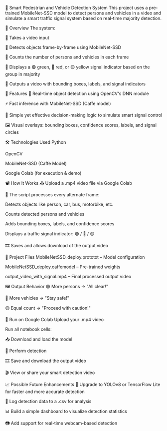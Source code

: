 🚦 Smart Pedestrian and Vehicle Detection System
This project uses a pre-trained MobileNet-SSD model to detect persons and vehicles in a video and simulate a smart traffic signal system based on real-time majority detection.

📌 Overview
The system:

🎥 Takes a video input

🧠 Detects objects frame-by-frame using MobileNet-SSD

🔢 Counts the number of persons and vehicles in each frame

🚦 Displays a 🟢 green, 🔴 red, or 🟡 yellow signal indicator based on the group in majority

💾 Outputs a video with bounding boxes, labels, and signal indicators

🧠 Features
🎯 Real-time object detection using OpenCV's DNN module

⚡ Fast inference with MobileNet-SSD (Caffe model)

🔁 Simple yet effective decision-making logic to simulate smart signal control

🖼️ Visual overlays: bounding boxes, confidence scores, labels, and signal circles

🛠️ Technologies Used
Python

OpenCV

MobileNet-SSD (Caffe Model)

Google Colab (for execution & demo)

📽️ How It Works
📤 Upload a .mp4 video file via Google Colab

🧠 The script processes every alternate frame:

Detects objects like person, car, bus, motorbike, etc.

Counts detected persons and vehicles

Adds bounding boxes, labels, and confidence scores

Displays a traffic signal indicator: 🟢 / 🔴 / 🟡

🎞️ Saves and allows download of the output video

📁 Project Files
MobileNetSSD_deploy.prototxt – Model configuration

MobileNetSSD_deploy.caffemodel – Pre-trained weights

output_video_with_signal.mp4 – Final processed output video

🖼️ Output Behavior
🟢 More persons → "All clear!"

🔴 More vehicles → "Stay safe!"

🟡 Equal count → "Proceed with caution!"

🚀 Run on Google Colab
Upload your .mp4 video

Run all notebook cells:

📥 Download and load the model

🧠 Perform detection

🎞️ Save and download the output video

🎬 View or share your smart detection video

📈 Possible Future Enhancements
🔄 Upgrade to YOLOv8 or TensorFlow Lite for faster and more accurate detection

🧾 Log detection data to a .csv for analysis

📊 Build a simple dashboard to visualize detection statistics

📷 Add support for real-time webcam-based detection
